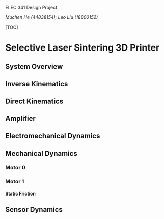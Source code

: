 ELEC 341 Design Project

*Muchen He (44838154); Leo Liu (18800152)*

[TOC]

# Selective Laser Sintering 3D Printer

## System Overview

## Inverse Kinematics

## Direct Kinematics

## Amplifier

## Electromechanical Dynamics

## Mechanical Dynamics

### Motor 0

### Motor 1

#### Static Friction

## Sensor Dynamics

